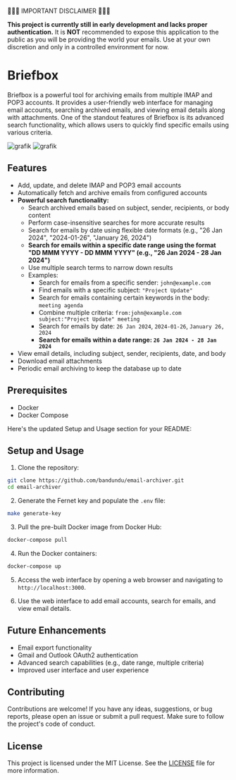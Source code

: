 🚨🚨🚨 IMPORTANT DISCLAIMER 🚨🚨🚨

**This project is currently still in early development and lacks proper authentication.** It is **NOT** recommended to expose this application to the public as you will be providing the world your emails. Use at your own discretion and only in a controlled environment for now.

# Briefbox

Briefbox is a powerful tool for archiving emails from multiple IMAP and POP3 accounts. It provides a user-friendly web interface for managing email accounts, searching archived emails, and viewing email details along with attachments. One of the standout features of Briefbox is its advanced search functionality, which allows users to quickly find specific emails using various criteria.

![grafik](https://github.com/bandundu/email-archiver/assets/41874924/6b0b06f3-0f49-4f55-82a9-3471c7ee0c42)
![grafik](https://github.com/bandundu/email-archiver/assets/41874924/856f4f56-6016-476b-857f-f63fe37706aa)


## Features

- Add, update, and delete IMAP and POP3 email accounts
- Automatically fetch and archive emails from configured accounts
- **Powerful search functionality:**
  - Search archived emails based on subject, sender, recipients, or body content
  - Perform case-insensitive searches for more accurate results
  - Search for emails by date using flexible date formats (e.g., "26 Jan 2024", "2024-01-26", "January 26, 2024")
  - **Search for emails within a specific date range using the format "DD MMM YYYY - DD MMM YYYY" (e.g., "26 Jan 2024 - 28 Jan 2024")**
  - Use multiple search terms to narrow down results
  - Examples:
    - Search for emails from a specific sender: `john@example.com`
    - Find emails with a specific subject: `"Project Update"`
    - Search for emails containing certain keywords in the body: `meeting agenda`
    - Combine multiple criteria: `from:john@example.com subject:"Project Update" meeting`
    - Search for emails by date: `26 Jan 2024`, `2024-01-26`, `January 26, 2024`
    - **Search for emails within a date range: `26 Jan 2024 - 28 Jan 2024`**
- View email details, including subject, sender, recipients, date, and body
- Download email attachments
- Periodic email archiving to keep the database up to date

## Prerequisites

- Docker
- Docker Compose

Here's the updated Setup and Usage section for your README:

## Setup and Usage

1. Clone the repository:

```bash
git clone https://github.com/bandundu/email-archiver.git
cd email-archiver
```

2. Generate the Fernet key and populate the `.env` file:

```bash
make generate-key
```

3. Pull the pre-built Docker image from Docker Hub:

```bash
docker-compose pull
```

4. Run the Docker containers:

```bash
docker-compose up
```

5. Access the web interface by opening a web browser and navigating to `http://localhost:3000`.

6. Use the web interface to add email accounts, search for emails, and view email details.

## Future Enhancements

- Email export functionality
- Gmail and Outlook OAuth2 authentication
- Advanced search capabilities (e.g., date range, multiple criteria)
- Improved user interface and user experience

## Contributing

Contributions are welcome! If you have any ideas, suggestions, or bug reports, please open an issue or submit a pull request. Make sure to follow the project's code of conduct.

## License

This project is licensed under the MIT License. See the [LICENSE](LICENSE) file for more information.
